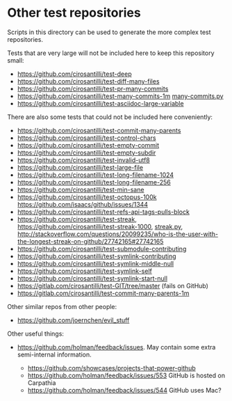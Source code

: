 # Other test repositories

Scripts in this directory can be used to generate the more complex test repositories.

Tests that are very large will not be included here to keep this repository small:

- <https://github.com/cirosantilli/test-deep>
- <https://github.com/cirosantilli/test-diff-many-files>
- <https://github.com/cirosantilli/test-pr-many-commits>
- <https://github.com/cirosantilli/test-many-commits-1m> [many-commits.py](many-commits.py)
- <https://github.com/cirosantilli/test-asciidoc-large-variable>

There are also some tests that could not be included here conveniently:

- <https://github.com/cirosantilli/test-commit-many-parents>
- <https://github.com/cirosantilli/test-control-chars>
- <https://github.com/cirosantilli/test-empty-commit>
- <https://github.com/cirosantilli/test-empty-subdir>
- <https://github.com/cirosantilli/test-invalid-utf8>
- <https://github.com/cirosantilli/test-large-file>
- <https://github.com/cirosantilli/test-long-filename-1024>
- <https://github.com/cirosantilli/test-long-filename-256>
- <https://github.com/cirosantilli/test-min-sane>
- <https://github.com/cirosantilli/test-octopus-100k> <https://github.com/isaacs/github/issues/1344>
- <https://github.com/cirosantilli/test-refs-api-tags-pulls-block>
- <https://github.com/cirosantilli/test-streak>, <https://github.com/cirosantilli/test-streak-1000>, [streak.py](streak.py), <http://stackoverflow.com/questions/20099235/who-is-the-user-with-the-longest-streak-on-github/27742165#27742165>
- <https://github.com/cirosantilli/test-submodule-contributing>
- <https://github.com/cirosantilli/test-symlink-contributing>
- <https://github.com/cirosantilli/test-symlink-middle-null>
- <https://github.com/cirosantilli/test-symlink-self>
- <https://github.com/cirosantilli/test-symlink-start-null>
- <https://gitlab.com/cirosantilli/test-GIT/tree/master> (fails on GitHub)
- <https://gitlab.com/cirosantilli/test-commit-many-parents-1m>

Other similar repos from other people:

- <https://github.com/joernchen/evil_stuff>

Other useful things:

-   <https://github.com/holman/feedback/issues>. May contain some extra semi-internal information.

    - <https://github.com/showcases/projects-that-power-github>
    - <https://github.com/holman/feedback/issues/553> GitHub is hosted on Carpathia
    - <https://github.com/holman/feedback/issues/544> GitHub uses Mac?
